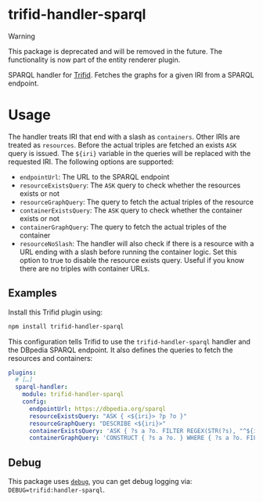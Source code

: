 # trifid-handler-sparql

> [!WARNING]
> This package is deprecated and will be removed in the future.
> The functionality is now part of the entity renderer plugin.

SPARQL handler for [Trifid](https://github.com/zazuko/trifid).
Fetches the graphs for a given IRI from a SPARQL endpoint.

# Usage

The handler treats IRI that end with a slash as `containers`.
Other IRIs are treated as `resources`.
Before the actual triples are fetched an exists `ASK` query is issued.
The `${iri}` variable in the queries will be replaced with the requested IRI.
The following options are supported:

- `endpointUrl`: The URL to the SPARQL endpoint
- `resourceExistsQuery`: The `ASK` query to check whether the resources exists or not
- `resourceGraphQuery`: The query to fetch the actual triples of the resource
- `containerExistsQuery`: The `ASK` query to check whether the container exists or not
- `containerGraphQuery`: The query to fetch the actual triples of the container
- `resourceNoSlash`: The handler will also check if there is a resource with a URL ending
  with a slash before running the container logic.
  Set this option to true to disable the resource exists query.
  Useful if you know there are no triples with container URLs.

## Examples

Install this Trifid plugin using:

```sh
npm install trifid-handler-sparql
```

This configuration tells Trifid to use the `trifid-handler-sparql` handler and the DBpedia SPARQL endpoint.
It also defines the queries to fetch the resources and containers:

```yaml
plugins:
  # […]
  sparql-handler:
    module: trifid-handler-sparql
    config:
      endpointUrl: https://dbpedia.org/sparql
      resourceExistsQuery: "ASK { <${iri}> ?p ?o }"
      resourceGraphQuery: "DESCRIBE <${iri}>"
      containerExistsQuery: 'ASK { ?s a ?o. FILTER REGEX(STR(?s), "^${iri}") }'
      containerGraphQuery: 'CONSTRUCT { ?s a ?o. } WHERE { ?s a ?o. FILTER REGEX(STR(?s), "^${iri}") }'
```

## Debug

This package uses [`debug`](https://www.npmjs.com/package/debug), you can get debug logging via: `DEBUG=trifid:handler-sparql`.
